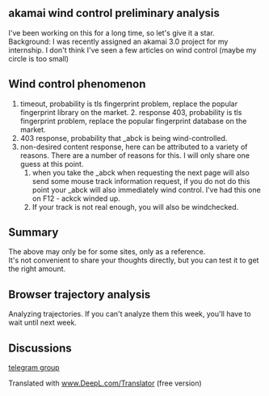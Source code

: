 
## akamai wind control preliminary analysis ##
I've been working on this for a long time, so let's give it a star.   
Background: I was recently assigned an akamai 3.0 project for my internship. I don't think I've seen a few articles on wind control (maybe my circle is too small)

## Wind control phenomenon
1. timeout, probability is tls fingerprint problem, replace the popular fingerprint library on the market. 2. response 403, probability is tls fingerprint problem, replace the popular fingerprint database on the market.
2. 403 response, probability that _abck is being wind-controlled.
3. non-desired content response, here can be attributed to a variety of reasons. There are a number of reasons for this. I will only share one guess at this point.
   1. when you take the _abck when requesting the next page will also send some mouse track information request, if you do not do this point your _abck will also immediately wind control. I've had this one on F12 - ackck winded up.
   2. If your track is not real enough, you will also be windchecked.

## Summary
   The above may only be for some sites, only as a reference.    
   It's not convenient to share your thoughts directly, but you can test it to get the right amount.

## Browser trajectory analysis
Analyzing trajectories. If you can't analyze them this week, you'll have to wait until next week.


## Discussions
[telegram group](https://t.me/+4MxaaiydQsVjYTVl)   

        

Translated with www.DeepL.com/Translator (free version)